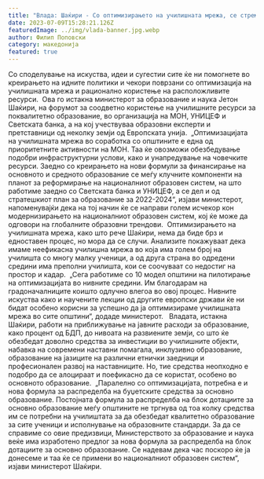 ```yaml
---
title: "Влада: Шаќири - Со оптимизирањето на училишната мрежа, се стремиме кон поквалитетна настава и подобри ученички генерации - 06 ЈУЛИ 2023"
date: 2023-07-09T15:28:21.126Z
featuredImage: ../img/vlada-banner.jpg.webp
author: Филип Поповски
category: македонија
featured: true
---
```


Со споделување на искуства, идеи и сугестии сите ќе ни помогнете во креирањето на идните политики и чекори поврзани со оптимизација на училишната мрежа и рационално користење на расположливите ресурси. 
Ова го истакна министерот за образование и наука Јетон Шаќири, на форумот за соодветно користење на училишните ресурси за поквалитетно образование, во организација на МОН, УНИЦЕФ и Светската банка, а на кој учествуваа образовни експерти и претставници од неколку земји од Европската унија. 
„Оптимизацијата на училишната мрежа во соработка со општините е една од приоритетните активности на МОН. Таа ќе овозможи обезбедување подобри инфраструктурни услови, како и унапредување на човечките ресурси. Заедно со креирањето на нови формули за финансирање на основното и средното образование се меѓу клучните компоненти на планот за реформирање на националниот образовен систем, на што работиме заедно со Светската банка и УНИЦЕФ, а се дел и од стратешкиот план за образование за 2022-2024“, изјави министерот, напоменувајќи дека на тој начин ќе се направи голем исчекор кон модернизирањето на националниот образовен систем, кој ќе може да одговори на глобалните образовни трендови. 
Оптимизирањето на училишната мрежа, како што рече Шаќири, нема да биде брз и едноставен процес, но мора да се случи. Анализите покажуваат дека имаме неефикасна училишна мрежа во која има голем број на училишта со многу малку ученици, а од друга страна во одредени средини има преполни училишта, кои се соочуваат со недостиг на простор и кадар. 
„Сега работиме со 10 модел општини на пилотирање на оптимизацијата во нивните средини. Им благодарам на градоначалниците коишто одлучно влегоа во овој процес. Нивните искуства како и научените лекции од другите европски држави ќе ни бидат особено корисни за успешно да ја оптимизираме училишната мрежа во сите општини“, додаде министерот.  
Владата, истакна Шаќири, работи на приближување на јавните расходи за образование, како процент од БДП, до нивоата на развиените земји, со што ќе обезбедат доволно средства за инвестиции во училишните објекти, набавка на современи наставни помагала, инклузивно образование, образование на јазиците на различни етнички заедници и професионален развој на наставниците. Но, тие средства неопходно е подобро да се алоцираат и поефикасно да се користат, особено во основното образование. 
„Паралелно со оптимизацијата, потребна е и нова формула за распределба на буџетските средства за основно образование. Постојната формула за распределба на блок дотациите за основно образование меѓу општините не тргнува од тоа колку средства им се потребни на училиштата за да обезбедат квалитетно образование за сите ученици и исполнување на образовните стандарди. За да се справиме со овие предизвици, Министерството за образование и наука веќе има изработено предлог за нова формула за распределба на блок дотациите за основно образование. Се надевам дека час поскоро ќе ја донесеме и таа ќе се примени во националниот образовен систем“, изјави министерот Шаќири.


